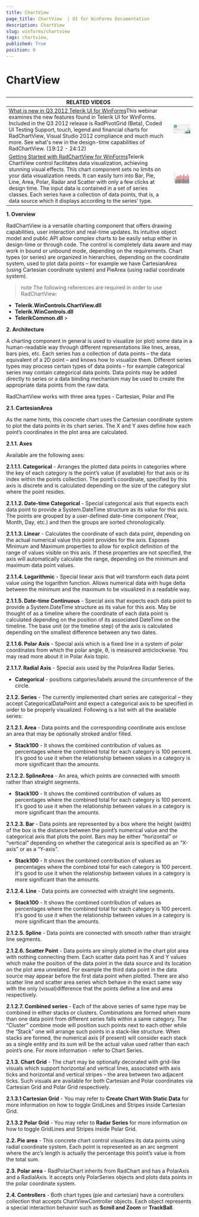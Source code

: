 ```yaml
---
title: ChartView 
page_title: ChartView  | UI for WinForms Documentation
description: ChartView 
slug: winforms/chartview
tags: chartview,
published: True
position: 0
---
```


# ChartView 



## 


| RELATED VIDEOS |  |
| ------ | ------ |
|[What is new in Q3 2012 Telerik UI for WinForms](http://tv.telerik.com/watch/radcontrols-for-winforms/what-is-new-in-q3-2012-radcontrols-for-winforms)This webinar examines the new features found in Telerik UI for WinForms. Included in the Q3 2012 release is RadPivotGrid (Beta), Coded UI Testing Support, touch, legend and financial charts for RadChartView, Visual Studio 2012 compliance and much much more. See what's new in the design-time capabilities of RadChartView. (19:12 - 24:12)|![webinar Q 32012](images/webinarQ32012.png)|
|[Getting Started with RadChartView for WinForms](http://tv.telerik.com/watch/radcontrols-for-winforms/getting-started-with-radchartview-for-winforms)Telerik ChartView control facilitates data visualization, achieving stunning visual effects. This chart component sets no limits on your data visualization needs. It can easily turn into Bar, Pie, Line, Area, Polar, Radar and Scatter with only a few clicks at design time. The input data is contained in a set of series classes. Each series have a collection of data points, that is, a data source which it displays according to the series’ type.|![chartview-overview 002](images/chartview-overview002.png)|

__1. Overview__

RadChartView is a versatile charting component that offers drawing capabilities, user interaction and real-time updates.
          Its intuitive object model and public API allow complex charts to be easily setup either in design-time or through code.
          The control is completely data aware and may work in bound or unbound mode, depending on the requirements. Chart types
          (or series) are organized in hierarchies, depending on the coordinate system, used to plot data points – for example
          we have CartesianArea (using Cartesian coordinate system) and PieArea (using radial coordinate system).
        

>note The following references are required in order to use RadChartView:
>
*  __Telerik.WinControls.ChartView.dll__ 
*  __Telerik.WinControls.dll__ 
*  __TelerikCommon.dll__ >


__2. Architecture__

A charting component in general is used to visualize (or plot) some data in a human-readable way
          through different representations like lines, areas, bars pies, etc. Each series has a collection
          of data points – the data equivalent of a 2D point – and knows how to visualize them. Different
          series types may process certain types of data points – for example categorical series may
          contain categorical data points. Data points may be added directly to series or a data
          binding mechanism may be used to create the appropriate data points from the raw data.
        

RadChartView works with three area types - Cartesian, Polar and Pie

__2.1. CartesianArea__

As the name hints, this concrete chart uses the Cartesian coordinate system to plot the data points
          in its chart series. The X and Y axes define how each point’s coordinates in the plot area are calculated.
        

__2.1.1.  Axes__

Available are the following axes:
        

__2.1.1.1. Categorical__ - Arranges the plotted data points in categories where
          the key of each category is the point’s value (if available) for that axis or its index within the points
          collection. The point’s coordinate, specified by this axis is discrete and is calculated depending on the
          size of the category slot where the point resides.
        

__2.1.1.2. Date-time Categorical__ - Special categorical axis that expects each data point
          to provide a System.DateTime structure as its value for this axis. The points are grouped by a user-defined
          date-time component (Year, Month, Day, etc.) and then the groups are sorted chronologically.
        

__2.1.1.3. Linear__ - Calculates the coordinate of each data point, depending on the actual
          numerical value this point provides for the axis. Exposes Minimum and Maximum properties to allow for explicit
          definition of the range of values visible on this axis. If these properties are not specified, the axis will
          automatically calculate the range, depending on the minimum and maximum data point values.
        

__2.1.1.4. Logarithmic__ - Special linear axis that will transform each data point value
          using the logarithm function. Allows numerical data with huge delta between the minimum and the maximum to be
          visualized in a readable way.
        

__2.1.1.5. Date-time Continuous__ - Special axis that expects each data point to provide
          a System.DateTime structure as its value for this axis. May be thought of as a timeline where the coordinate
          of each data point is calculated depending on the position of its associated DateTime on the timeline.
          The base unit (or the timeline step) of the axis is calculated depending on the smallest difference between any two dates.
        

__2.1.1.6. Polar Axis__ - Special axis which is a fixed line in a system of polar coordinates
          from which the polar angle, θ, is measured anticlockwise. You may read more about it in Polar Axis topic. 

__2.1.1.7. Radial Axis__ - Special axis used by the PolarArea Radar Series.

* __Categorical__ - positions catgories/labels around the circumference of the circle.
            

__2.1.2.  Series__ - The currently implemented chart series are categorical – they accept CategoricalDataPoint
          and expect a categorical axis to be specified in order to be properly visualized. Following is a list with all the available series:
        

__2.1.2.1. Area__ - Data points and the corresponding coordinate axis enclose an area that may be optionally stroked and/or filled.
        

* __Stack100__ - It shows the combined contribution of values as percentages where
              the combined total for each category is 100 percent. It's good to use it when the relationship between values in a category is more
              significant than the amounts.
            

__2.1.2.2. SplineArea__ - An area, which points are connected with smooth rather than straight segments.
        

* __Stack100__ - It shows the combined contribution of values as percentages where
              the combined total for each category is 100 percent. It's good to use it when the relationship between values in a category is more
              significant than the amounts.
            

__2.1.2.3. Bar__ - Data points are represented by a box where the height (width) of the box is
          the distance between the point’s numerical value and the categorical axis that plots the point. Bars may be either “horizontal”
          or “vertical” depending on whether the categorical axis is specified as an “X-axis” or as a “Y-axis”.
        

* __Stack100__ - It shows the combined contribution of values as percentages where
              the combined total for each category is 100 percent. It's good to use it when the relationship between values in a category is more
              significant than the amounts.
            

__2.1.2.4. Line__ - Data points are connected with straight line segments.
        

* __Stack100__ - It shows the combined contribution of values as percentages where
              the combined total for each category is 100 percent. It's good to use it when the relationship between values in a category is more
              significant than the amounts.
            

__2.1.2.5. Spline__ - Data points are connected with smooth rather than straight line segments.
        

__2.1.2.6. Scatter Point__ - Data points are simply plotted in the chart plot area with nothing connecting them.
          Each scatter data point has X and Y values which make the position of the data point in the data source and its location on the plot
          area unrelated. For example the third data point in the data source may appear before the first data point when plotted. There are
          also scatter line and scatter area series which behave in the exact same way with the only (visual)difference that the points define
          a line and area respectively.
        

__2.1.2.7. Combined series__ - Each of the above series of same type may be combined in either stacks or clusters.
          Combinations are formed when more than one data point from different series falls within a same category. The “Cluster” combine mode
          will position such points next to each other while the “Stack” one will arrange such points in a stack-like structure. When stacks are formed,
          the numerical axis (if present) will consider each stack as a single entity and its sum will be the actual value used rather than each point’s one.
          For more information - refer to Chart Series. 

__2.1.3. Chart Grid__ - The chart may be optionally decorated with grid-like visuals which support horizontal and
          vertical lines, associated with axis ticks and horizontal and vertical stripes – the area between two adjacent ticks. Such visuals are
          available for both Cartesian and Polar coordinates via Cartesian Grid and Polar Grid respectively.
        

__2.1.3.1  Cartesian Grid__ - You may refer to __Create Chart With Static Data__
          for more information on how to toggle GridLines and Stripes inside Cartesian Grid.
        

__2.1.3.2  Polar Grid__ - You may refer to __Radar Series__ for more information
          on how to toggle GridLines and Stripes inside Polar Grid.
        

__2.2. Pie area__ - This concrete chart control visualizes its data points using radial coordinate system. Each point is
          represented as an arc segment where the arc’s length is actually the percentage this point’s value is from the total sum.
        

__2.3. Polar area__ - RadPolarChart inherits from RadChart and has a PolarAxis and a RadialAxis. It accepts only PolarSeries
          objects and plots data points in the polar coordinate system.
        

__2.4. Controllers__ - Both chart types (pie and cartesian) have a controllers collection that accepts ChartViewController objects.
          Each object represents a special interaction behavior such as __Scroll and Zoom__ or __TrackBall__.
        
